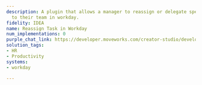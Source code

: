 ```yaml
---
description: A plugin that allows a manager to reassign or delegate specific tasks
  to their team in workday.
fidelity: IDEA
name: Reassign Task in Workday
num_implementations: 0
purple_chat_link: https://developer.moveworks.com/creator-studio/developer-tools/purple-chat-builder/?workspace=%7B%22title%22%3A%22My+Workspace%22%2C%22botSettings%22%3A%7B%7D%2C%22mocks%22%3A%5B%7B%22id%22%3A6991%2C%22title%22%3A%22Mock+1%22%2C%22transcript%22%3A%7B%22settings%22%3A%7B%22colorStyle%22%3A%22LIGHT%22%2C%22startTime%22%3A%2211%3A43+AM%22%2C%22defaultPerson%22%3A%22GWEN%22%2C%22editable%22%3Atrue%7D%2C%22messages%22%3A%5B%7B%22from%22%3A%22BOT%22%2C%22text%22%3A%22%3Cp%3EJust+a+reminder%2C+you+have+an+open+task+in+Workday+to+review+and+approve+expenses.%3C%2Fp%3E%22%7D%2C%7B%22from%22%3A%22USER%22%2C%22text%22%3A%22%3Cp%3ECan+you+actually+put+Albert+as+the+approver.+He+will+be+leading+the+reviewing+and+approving+expenses.%3C%2Fp%3E%22%7D%2C%7B%22from%22%3A%22ANNOTATION%22%2C%22text%22%3A%22%3Cp%3E%E2%9C%85+Working+on+%3Cb%3EReassign+Task+To+Albert%3C%2Fb%3E%3Cbr%3E%E2%8F%B3+Calling+Plugin+%3Cb%3EReassign+Task+In+Workday%3C%2Fb%3E%3C%2Fp%3E%22%7D%2C%7B%22from%22%3A%22BOT%22%2C%22text%22%3A%22I%27ve+reassigned+the+task+to+Albert.+You+will+receive+a+notification+once+he+completes+the+task.+Is+there+anything+else+I+can+assist+with%3F%22%7D%5D%7D%7D%5D%7D
solution_tags:
- HR
- Productivity
systems:
- workday

---
```

